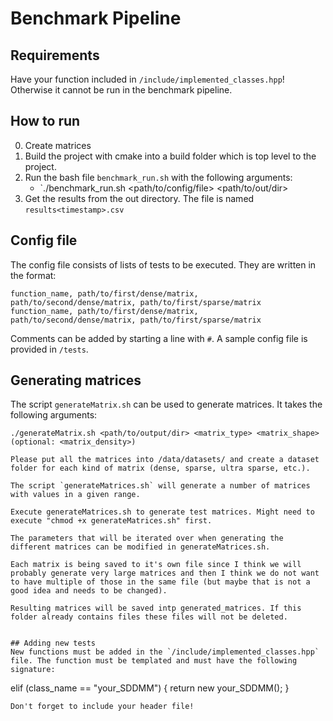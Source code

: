 # Benchmark Pipeline

## Requirements
Have your function included in `/include/implemented_classes.hpp`! Otherwise it cannot be run in the benchmark pipeline.

## How to run
0. Create matrices
1. Build the project with cmake into a build folder which is top level to the project.
2. Run the bash file `benchmark_run.sh` with the following arguments:
    - `./benchmark_run.sh <path/to/config/file> <path/to/out/dir>
3. Get the results from the out directory. The file is named `results<timestamp>.csv` 

## Config file
The config file consists of lists of tests to be executed. They are written in the format:
```
function_name, path/to/first/dense/matrix, path/to/second/dense/matrix, path/to/first/sparse/matrix
function_name, path/to/first/dense/matrix, path/to/second/dense/matrix, path/to/first/sparse/matrix
```
Comments can be added by starting a line with `#`. A sample config file is provided in `/tests`.

## Generating matrices
The script `generateMatrix.sh` can be used to generate matrices. It takes the following arguments:
```
./generateMatrix.sh <path/to/output/dir> <matrix_type> <matrix_shape> (optional: <matrix_density>)
```
```
Please put all the matrices into /data/datasets/ and create a dataset folder for each kind of matrix (dense, sparse, ultra sparse, etc.).

The script `generateMatrices.sh` will generate a number of matrices with values in a given range.

Execute generateMatrices.sh to generate test matrices. Might need to execute "chmod +x generateMatrices.sh" first. 

The parameters that will be iterated over when generating the different matrices can be modified in generateMatrices.sh.

Each matrix is being saved to it's own file since I think we will probably generate very large matrices and then I think we do not want to have multiple of those in the same file (but maybe that is not a good idea and needs to be changed). 

Resulting matrices will be saved intp generated_matrices. If this folder already contains files these files will not be deleted.


## Adding new tests
New functions must be added in the `/include/implemented_classes.hpp` file. The function must be templated and must have the following signature:
```
elif (class_name == "your_SDDMM")
{
    return new your_SDDMM<T>();
}
````
Don't forget to include your header file!